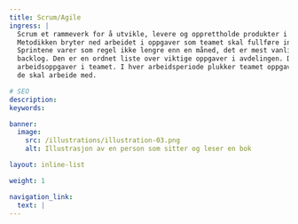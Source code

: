 ```yaml
---
title: Scrum/Agile
ingress: |
  Scrum et rammeverk for å utvikle, levere og opprettholde produkter i et komplekst miljø. 
  Metodikken bryter ned arbeidet i oppgaver som teamet skal fullføre innen bestemte arbeidsperioder, som vi kaller sprinter. 
  Sprintene varer som regel ikke lengre enn en måned, det er mest vanlig med to uker. Teamets oversikt over arbeidet kalles en
  backlog. Den er en ordnet liste over viktige oppgaver i avdelingen. Dette er den eneste kilden til 
  arbeidsoppgaver i teamet. I hver arbeidsperiode plukker teamet oppgaver fra backloggen som 
  de skal arbeide med.

# SEO
description:
keywords:

banner:
  image:
    src: /illustrations/illustration-03.png
    alt: Illustrasjon av en person som sitter og leser en bok

layout: inline-list

weight: 1

navigation_link:
  text: |
---
```


